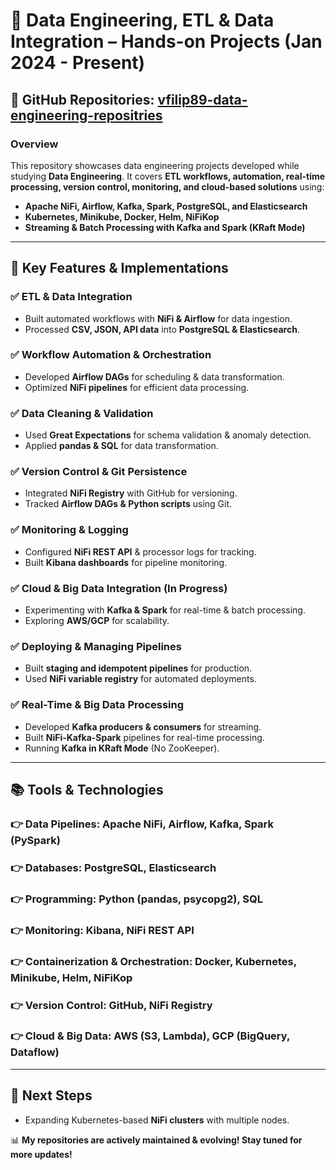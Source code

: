 # 🚀 Data Engineering, ETL & Data Integration – Hands-on Projects (Jan 2024 - Present)

## 📌 GitHub Repositories: [vfilip89-data-engineering-repositries](https://github.com/vfilip89?tab=repositories)

### **Overview**
This repository showcases data engineering projects developed while studying **Data Engineering**. It covers **ETL workflows, automation, real-time processing, version control, monitoring, and cloud-based solutions** using:
- **Apache NiFi, Airflow, Kafka, Spark, PostgreSQL, and Elasticsearch**
- **Kubernetes, Minikube, Docker, Helm, NiFiKop**
- **Streaming & Batch Processing with Kafka and Spark (KRaft Mode)**

---

## 🔹 **Key Features & Implementations**

### ✅ **ETL & Data Integration**
- Built automated workflows with **NiFi & Airflow** for data ingestion.
- Processed **CSV, JSON, API data** into **PostgreSQL & Elasticsearch**.

### ✅ **Workflow Automation & Orchestration**
- Developed **Airflow DAGs** for scheduling & data transformation.
- Optimized **NiFi pipelines** for efficient data processing.

### ✅ **Data Cleaning & Validation**
- Used **Great Expectations** for schema validation & anomaly detection.
- Applied **pandas & SQL** for data transformation.

### ✅ **Version Control & Git Persistence**
- Integrated **NiFi Registry** with GitHub for versioning.
- Tracked **Airflow DAGs & Python scripts** using Git.

### ✅ **Monitoring & Logging**
- Configured **NiFi REST API** & processor logs for tracking.
- Built **Kibana dashboards** for pipeline monitoring.

### ✅ **Cloud & Big Data Integration (In Progress)**
- Experimenting with **Kafka & Spark** for real-time & batch processing.
- Exploring **AWS/GCP** for scalability.

### ✅ **Deploying & Managing Pipelines**
- Built **staging and idempotent pipelines** for production.
- Used **NiFi variable registry** for automated deployments.

### ✅ **Real-Time & Big Data Processing**
- Developed **Kafka producers & consumers** for streaming.
- Built **NiFi-Kafka-Spark** pipelines for real-time processing.
- Running **Kafka in KRaft Mode** (No ZooKeeper).

---

## 📚 **Tools & Technologies**

### 👉 **Data Pipelines**: Apache NiFi, Airflow, Kafka, Spark (PySpark)
### 👉 **Databases**: PostgreSQL, Elasticsearch
### 👉 **Programming**: Python (pandas, psycopg2), SQL
### 👉 **Monitoring**: Kibana, NiFi REST API
### 👉 **Containerization & Orchestration**: Docker, Kubernetes, Minikube, Helm, NiFiKop
### 👉 **Version Control**: GitHub, NiFi Registry
### 👉 **Cloud & Big Data**: AWS (S3, Lambda), GCP (BigQuery, Dataflow)

---

## 🚀 **Next Steps**
- Expanding Kubernetes-based **NiFi clusters** with multiple nodes.

📊 **My repositories are actively maintained & evolving! Stay tuned for more updates!**
